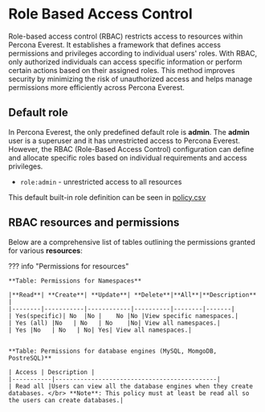 # Role Based Access Control

Role-based access control (RBAC) restricts access to resources within Percona Everest. It establishes a framework that defines access permissions and privileges according to individual users' roles. With RBAC, only authorized individuals can access specific information or perform certain actions based on their assigned roles. This method improves security by minimizing the risk of unauthorized access and helps manage permissions more efficiently across Percona Everest.


## Default role

In Percona Everest, the only predefined default role is **admin**. The **admin** user is a superuser and it has unrestricted access to Percona Everest. However, the RBAC (Role-Based Access Control) configuration can define and allocate specific roles based on individual requirements and access privileges.

- `role:admin` - unrestricted access to all resources

This default built-in role definition can be seen in [policy.csv]()


## RBAC resources and permissions


Below are a comprehensive list of tables outlining the permissions granted for various **resources**:

??? info "Permissions for resources"

    **Table: Permissions for Namespaces**
 
    |**Read**| **Create**| **Update**| **Delete**|**All**|**Description** |
    |--------|-----------|------------|----------|--------|-------|
    | Yes(specific)| No  |No |    No |No |View specific namespaces.|
    | Yes (all) |No   | No   | No    |No| View all namespaces.|
    | Yes |No   | No   | No| Yes| View all namespaces.|


    **Table: Permissions for database engines (MySQL, MomgoDB, PostreSQL)**

    | Access | Description |
    |-----------|---------------------------------------------|
    | Read all |Users can view all the database engines when they create databases. </br> **Note**: This policy must at least be read all so the users can create databases.|





